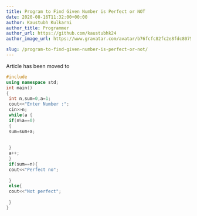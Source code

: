 ```yaml
---
title: Program to Find Given Number is Perfect or NOT
date: 2020-08-16T11:32:00+00:00
author: Kaustubh Kulkarni
author_title: Programmer
author_url: https://github.com/kaustubhk24
author_image_url: https://www.gravatar.com/avatar/b76fcfc82fc2e8fdc8075636f1735f61?s=200

slug: /program-to-find-given-number-is-perfect-or-not/
---
```

Article has been moved to

```cpp title="Perfect.cpp"
#include  
using namespace std;  
int main()  
{  
 int n,sum=0,a=1;  
 cout<<"Enter Number :";  
 cin>>n;  
 while(a {  
 if(n%a==0)  
 {  
 sum=sum+a;  
   
   
 }  
 a++;  
 }  
 if(sum==n){  
 cout<<"Perfect no";  
   
 }  
 else{  
 cout<<"Not perfect";  
   
 }  
}  
  
  

```
